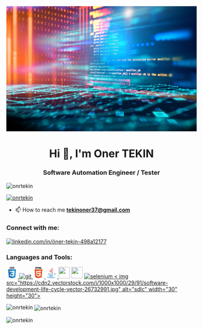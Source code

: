 <img src="https://github.com/onrtekin/onrtekin/blob/main/8.jpg?raw=true">

<h1 align="center">Hi 👋, I'm Oner TEKIN</h1>
<h3 align="center">Software Automation Engineer / Tester</h3>

<p align="left"> <img src="https://komarev.com/ghpvc/?username=onrtekin&label=Profile%20views&color=0e75b6&style=flat" alt="onrtekin" /> </p>

<p align="left"> <a href="https://github.com/ryo-ma/github-profile-trophy"><img src="https://github-profile-trophy.vercel.app/?username=onrtekin" alt="onrtekin" /></a> </p>

- 📫 How to reach me **tekinoner37@gmail.com**

<h3 align="left">Connect with me:</h3>
<p align="left">
<a href="https://linkedin.com/in/linkedin.com/in/öner-tekin-498a12177" target="blank"><img align="center" src="https://raw.githubusercontent.com/rahuldkjain/github-profile-readme-generator/master/src/images/icons/Social/linked-in-alt.svg" alt="linkedin.com/in/öner-tekin-498a12177" height="30" width="30" /></a>
</p>

<h3 align="left">Languages and Tools:</h3>
<p align="left"> <a href="https://www.w3schools.com/css/" target="_blank" rel="noreferrer"> <img src="https://raw.githubusercontent.com/devicons/devicon/master/icons/css3/css3-original-wordmark.svg" alt="css3" width="30" height="30"/> </a> <a href="https://git-scm.com/" target="_blank" rel="noreferrer"> <img src="https://www.vectorlogo.zone/logos/git-scm/git-scm-icon.svg" alt="git" width="30" height="30"/> </a> <a href="https://www.w3.org/html/" target="_blank" rel="noreferrer"> <img src="https://raw.githubusercontent.com/devicons/devicon/master/icons/html5/html5-original-wordmark.svg" alt="html5" width="30" height="30"/> </a> <a href="https://www.java.com" target="_blank" rel="noreferrer"> <img src="https://raw.githubusercontent.com/devicons/devicon/master/icons/java/java-original.svg" alt="java" width="30" height="30"/> </a><a href="https://www.jetbrains.com/idea/ " target="_blank" rel="noreferrer"><img src="https://icons.iconarchive.com/icons/papirus-team/papirus-apps/72/intellij-icon.png" width="30" height="30"></a>
<a href="https://code.visualstudio.com/ " rel="noreferrer"><img src="https://code.visualstudio.com/assets/images/code-stable.png" width="30" height="30"></a> <a href="https://www.selenium.dev" target="_blank" rel="noreferrer"><img   src="https://raw.githubusercontent.com/detain/svg-logos/780f25886640cef088af994181646db2f6b1a3f8/svg/selenium-logo.svg" alt="selenium" width="30" height="30"> </a> <a href="https://www.selenium.dev" target="_blank" rel="noreferrer">< img   src="https://cdn2.vectorstock.com/i/1000x1000/29/91/software-development-life-cycle-vector-26732991.jpg" alt="sdlc"  width="30" height="30"> </a>   
</p>

<p><img align="left" src="https://github-readme-stats.vercel.app/api/top-langs?username=onrtekin&show_icons=true&locale=en&layout=compact" alt="onrtekin" /></p>

<p>&nbsp;<img align="center" src="https://github-readme-stats.vercel.app/api?username=onrtekin&show_icons=true&locale=en" alt="onrtekin" /></p>

<p><img align="center" src="https://github-readme-streak-stats.herokuapp.com/?user=onrtekin&" alt="onrtekin" /></p>


